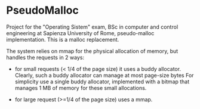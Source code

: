 # PseudoMalloc
Project for the "Operating Sistem" exam, BSc in computer and control engineering at Sapienza University of Rome,  pseudo-malloc implementation.
This is a malloc replacement.

The system relies on mmap for the physical allocation of memory, but handles the requests in
2 ways:
   - for small requests (< 1/4 of the page size) it uses a buddy allocator.
     Clearly, such a buddy allocator can manage at most page-size bytes
     For simplicity use a single buddy allocator, implemented with a bitmap
     that manages 1 MB of memory for these small allocations.

   - for large request (>=1/4 of the page size) uses a mmap.

